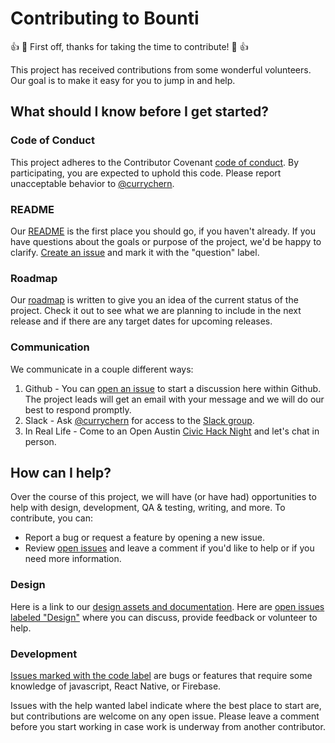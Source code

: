 # Contributing to Bounti

:+1: :tada: First off, thanks for taking the time to contribute! :tada: :+1:

This project has received contributions from some wonderful volunteers. Our goal is to make it easy for you to jump in and help.

## What should I know before I get started?

### Code of Conduct
This project adheres to the Contributor Covenant [code of conduct](CODE_OF_CONDUCT.md). By participating, you are expected to uphold this code. Please report unacceptable behavior to [@currychern](https://github.com/currychern).

### README
Our [README](README.md) is the first place you should go, if you haven't already. If you have questions about the goals or purpose of the project, we'd be happy to clarify. [Create an issue](https://github.com/currychern/bounti/issues/new) and mark it with the "question" label.

### Roadmap
Our [roadmap](README.md/#roadmap) is written to give you an idea of the current status of the project. Check it out to see what we are planning to include in the next release and if there are any target dates for upcoming releases.

### Communication
We communicate in a couple different ways:
 1. Github -  You can [open an issue](https://github.com/currychern/bounti/issues/new) to start a discussion here within Github. The project leads will get an email with your message and we will do our best to respond promptly.
 2. Slack - Ask [@currychern](https://github.com/currychern) for access to the [Slack group](https://bounti-app.slack.com).
 3. In Real Life - Come to an Open Austin [Civic Hack Night](https://www.meetup.com/Open-Austin/) and let's chat in person.

## How can I help?

Over the course of this project, we will have (or have had) opportunities to help with design, development, QA & testing, writing, and more. To contribute, you can:

- Report a bug or request a feature by opening a new issue.
- Review [open issues](https://github.com/currychern/bounti/issues) and leave a comment if you'd like to help or if you need more information.

### Design

Here is a link to our [design assets and documentation](./design). Here are [open issues labeled "Design"](https://github.com/currychern/bounti/issues?q=is%3Aissue%20is%3Aopen%20label%3Adesign) where you can discuss, provide feedback or volunteer to help.

### Development

[Issues marked with the code label](https://github.com/currychern/bounti/issues?q=is%3Aissue%20is%3Aopen%20label%3Acode) are bugs or features that require some knowledge of javascript, React Native, or Firebase.

Issues with the help wanted label indicate where the best place to start are, but contributions are welcome on any open issue. Please leave a comment before you start working in case work is underway from another contributor.
